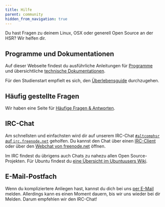 ```yaml
---
title: Hilfe
parent: community
hidden_from_navigation: true
---
```


Du hast Fragen zu deinem Linux, OSX oder generell Open Source an der HSR? Wir helfen dir.

## Programme und Dokumentationen

Auf dieser Webseite findest du ausführliche Anleitungen für [Programme](/app/) und übersichtliche [technische Dokumentationen](/hsr/).

Für den Studienstart empfielt es sich, den [Überlebensguide](/hsr/) durchzugehen.

## Häufig gestellte Fragen

Wir haben eine Seite für [Häufige Fragen & Antworten](/faq/).

## IRC-Chat

Am schnellsten und einfachsten wird dir auf unserem IRC-Chat [```#altcomphsr``` auf ```irc.freenode.net```](irc://irc.freenode.net/altcomphsr) geholfen.
Du kannst den Chat über einen [IRC-Client](https://wiki.ubuntuusers.de/IRC/#Programme) oder über den [Webchat von freenode.net](https://webchat.freenode.net/?channels=#altcomphsr) öffnen.

Im IRC findest du übrigens auch Chats zu nahezu allen Open Source-Projekten. Für Ubuntu findest du [eine Übersicht im Ubuntuusers Wiki](https://wiki.ubuntuusers.de/IRC/#Channel).

## E-Mail-Postfach

Wenn du kompliziertere Anliegen hast, kannst du dich bei uns [per E-Mail](mailto:info@openhsr.ch) melden. Allerdings kann es einen Moment dauern, bis wir uns wieder bei dir Melden. Darum empfehlen wir den IRC-Chat!
